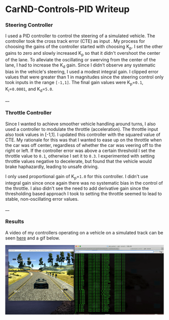 # CarND-Controls-PID Writeup

### **Steering Controller**
I used a PID controller to control the steering of a simulated vehicle. The controller took the cross track error (CTE) as input . My process for choosing the gains of the controller started with choosing K<sub>p</sub>. I set the other gains to zero and slowly increased K<sub>p</sub> so that it didn't overshoot the center of the lane. To alleviate the oscillating or swerving from the center of the lane, I had to increase the K<sub>d</sub> gain. Since I didn't observe any systematic bias in the vehicle's steering, I used a modest integral gain. I clipped error values that were greater than 1 in magnitudes since the steering control only took inputs in the range `[-1,1]`. The final gain values were K<sub>p</sub>=`0.1`, K<sub>i</sub>=`0.0001`, and K<sub>d</sub>=`5.0`.

__

### **Throttle Controller**
Since I wanted to achieve smoother vehicle handling around turns, I also used a controller to modulate the throttle (acceleration). The throttle input also took values in [-1,1]. I updated this controller with the squared value of CTE. My rationale for this was that I wanted to ease up on the throttle when the car was off center, regardless of whether the car was veering off to the right or left. If the controller error was above a certain threshold I set the throttle value to `0.1`, otherwise I set it to `0.3`. I experimented with setting throttle values negative to decelerate, but found that the vehicle would brake haphazardly, leading to unsafe driving. 

I only used proportional gain of K<sub>p</sub>=`1.0` for this controller. I didn't use integral gain since once again there was no systematic bias in the control of the throttle. I also didn't see the need to add derivative gain since the thresholding based approach I took to setting the throttle seemed to lead to stable, non-oscillating error values.

__

### **Results**

A video of my controllers operating on a vehicle on a simulated track can be seen [here](https://www.youtube.com/watch?v=sgMc6TNXzBY) and a gif below.
 
![](controller.gif)